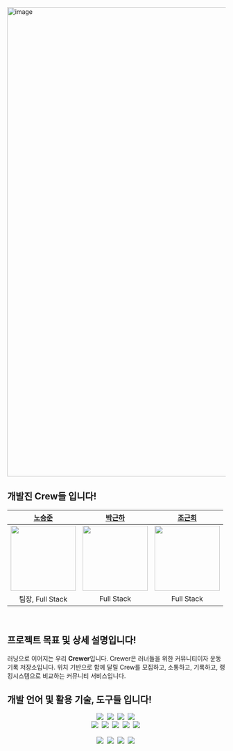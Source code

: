 <img width="1920" height="1080" alt="image" src="https://github.com/user-attachments/assets/e551d0db-0cd2-4a68-97d4-89f137d119a7" />


## 개발진 Crew들 입니다!

| [노승준](https://github.com/ZeroZoa) | [박근하](https://github.com/rmsgk1381) | [조근희](https://github.com/GeunheeCho) |
| :---: | :---: | :---: |
| <img src="[https://avatars.githubusercontent.com/u/60170616?v=4](https://avatars.githubusercontent.com/u/137677773?v=4)" width="150" height="150"> | <img src="[https://user-images.githubusercontent.com/56287836/146503568-f24e194a-ff54-4340-89d5-66a042cd5d02.png](https://avatars.githubusercontent.com/u/55736746?v=4)" width="150" height="150"> | <img src="[https://user-images.githubusercontent.com/56287836/146504190-28688cf8-0435-421f-808a-ff97f12c25a8.png](https://avatars.githubusercontent.com/u/59316865?v=4)" width="150" height="150"> |
| 팀장, Full Stack | Full Stack | Full Stack |

<br>

## 프로젝트 목표 및 상세 설명입니다!
러닝으로 이어지는 우리 **Crewer**입니다.
Crewer은 러너들을 위한 커뮤니티이자 운동 기록 저장소입니다.
위치 기반으로 함께 달릴 Crew를 모집하고, 소통하고, 기록하고, 랭킹시스템으로 비교하는 커뮤니티 서비스입니다.
<br>

## 개발 언어 및 활용 기술, 도구들 입니다!

<div align="center">
  <img src="https://img.shields.io/badge/Java-000000?style=flat-square&logo=Java&logoColor=white"/>&nbsp;
  <img src="https://img.shields.io/badge/Spring-000000?style=flat-square&logo=Spring&logoColor=white"/>&nbsp;
  <img src="https://img.shields.io/badge/Spring JPA-000000?style=flat-square&logo=Spring-JPA&logoColor=white"/>&nbsp;
  <img src="https://img.shields.io/badge/Spring Security-000000?style=flat-square&logo=springsecurity&logoColor=white"/>&nbsp;
</div>

<div align="center">
  <img src="https://img.shields.io/badge/Dart-000000?style=flat-square&logo=Dart&logoColor=white"/>&nbsp;
  <img src="https://img.shields.io/badge/flutter-000000?style=flat-square&logo=flutter&logoColor=white"/>&nbsp;
  <img src="https://img.shields.io/badge/postgresql-000000?style=flat-square&logo=postgresql&logoColor=white"/>&nbsp;
  <img src="https://img.shields.io/badge/redis-000000?style=flat-square&logo=redis&logoColor=white"/>&nbsp;
  <img src="https://img.shields.io/badge/Docker-000000?style=flat-square&logo=Docker&logoColor=white"/>&nbsp;
</div>&nbsp&nbsp

<div align="center">
  <img src="https://img.shields.io/badge/macos-707070?style=flat-square&logo=macos&logoColor=white"/>&nbsp;
  <img src="https://img.shields.io/badge/intellijidea-707070?style=flat-square&logo=intellijidea&logoColor=white"/>&nbsp;
  <img src="https://img.shields.io/badge/github-707070?style=flat-square&logo=github&logoColor=white"/>&nbsp;
  <img src="https://img.shields.io/badge/notion-707070?style=flat-square&logo=notion&logoColor=white"/>&nbsp;
</div>

